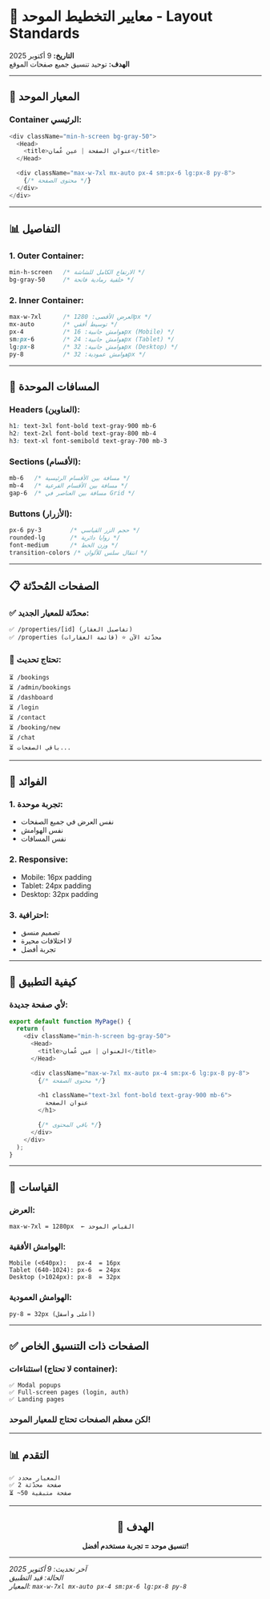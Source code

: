 # 📐 معايير التخطيط الموحد - Layout Standards

**التاريخ:** 9 أكتوبر 2025  
**الهدف:** توحيد تنسيق جميع صفحات الموقع

---

## 🎯 المعيار الموحد

### Container الرئيسي:
```typescript
<div className="min-h-screen bg-gray-50">
  <Head>
    <title>عنوان الصفحة | عين عُمان</title>
  </Head>

  <div className="max-w-7xl mx-auto px-4 sm:px-6 lg:px-8 py-8">
    {/* محتوى الصفحة */}
  </div>
</div>
```

---

## 📊 التفاصيل

### 1. **Outer Container:**
```css
min-h-screen   /* الارتفاع الكامل للشاشة */
bg-gray-50     /* خلفية رمادية فاتحة */
```

### 2. **Inner Container:**
```css
max-w-7xl      /* العرض الأقصى: 1280px */
mx-auto        /* توسيط أفقي */
px-4           /* هوامش جانبية: 16px (Mobile) */
sm:px-6        /* هوامش جانبية: 24px (Tablet) */
lg:px-8        /* هوامش جانبية: 32px (Desktop) */
py-8           /* هوامش عمودية: 32px */
```

---

## 🎨 المسافات الموحدة

### Headers (العناوين):
```css
h1: text-3xl font-bold text-gray-900 mb-6
h2: text-2xl font-bold text-gray-800 mb-4
h3: text-xl font-semibold text-gray-700 mb-3
```

### Sections (الأقسام):
```css
mb-6   /* مسافة بين الأقسام الرئيسية */
mb-4   /* مسافة بين الأقسام الفرعية */
gap-6  /* مسافة بين العناصر في Grid */
```

### Buttons (الأزرار):
```css
px-6 py-3        /* حجم الزر القياسي */
rounded-lg       /* زوايا دائرية */
font-medium      /* وزن الخط */
transition-colors /* انتقال سلس للألوان */
```

---

## 📋 الصفحات المُحدّثة

### ✅ محدّثة للمعيار الجديد:
```
✅ /properties/[id] (تفاصيل العقار)
✅ /properties (قائمة العقارات) ⭐ محدّثة الآن
```

### 🔄 تحتاج تحديث:
```
⏳ /bookings
⏳ /admin/bookings
⏳ /dashboard
⏳ /login
⏳ /contact
⏳ /booking/new
⏳ /chat
⏳ باقي الصفحات...
```

---

## 🎯 الفوائد

### 1. **تجربة موحدة:**
- نفس العرض في جميع الصفحات
- نفس الهوامش
- نفس المسافات

### 2. **Responsive:**
- Mobile: 16px padding
- Tablet: 24px padding
- Desktop: 32px padding

### 3. **احترافية:**
- تصميم منسق
- لا اختلافات محيرة
- تجربة أفضل

---

## 🔧 كيفية التطبيق

### لأي صفحة جديدة:
```typescript
export default function MyPage() {
  return (
    <div className="min-h-screen bg-gray-50">
      <Head>
        <title>العنوان | عين عُمان</title>
      </Head>

      <div className="max-w-7xl mx-auto px-4 sm:px-6 lg:px-8 py-8">
        {/* محتوى الصفحة */}
        
        <h1 className="text-3xl font-bold text-gray-900 mb-6">
          عنوان الصفحة
        </h1>

        {/* باقي المحتوى */}
      </div>
    </div>
  );
}
```

---

## 📐 القياسات

### العرض:
```
max-w-7xl = 1280px  ← القياس الموحد
```

### الهوامش الأفقية:
```
Mobile (<640px):   px-4  = 16px
Tablet (640-1024): px-6  = 24px
Desktop (>1024px): px-8  = 32px
```

### الهوامش العمودية:
```
py-8 = 32px (أعلى وأسفل)
```

---

## ✅ الصفحات ذات التنسيق الخاص

### استثناءات (لا تحتاج container):
```
✅ Modal popups
✅ Full-screen pages (login, auth)
✅ Landing pages
```

### لكن معظم الصفحات تحتاج للمعيار الموحد!

---

## 📊 التقدم

```
✅ المعيار محدد
✅ 2 صفحة محدّثة
⏳ ~50 صفحة متبقية
```

---

<div align="center">

## 🎯 الهدف

**تنسيق موحد = تجربة مستخدم أفضل!**

</div>

---

*آخر تحديث: 9 أكتوبر 2025*  
*الحالة: قيد التطبيق*  
*المعيار: `max-w-7xl mx-auto px-4 sm:px-6 lg:px-8 py-8`*

